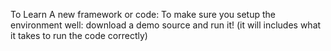 To Learn A new framework or code:
To make sure you setup the  environment well:
    download a demo source and run it!
    (it will includes what it takes to run the code correctly)
